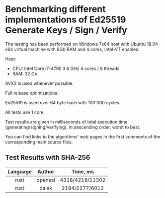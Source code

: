 # Benchmarking different implementations of Ed25519 Generate Keys / Sign / Verify

The testing has been performed on Windows 7x64 host with Ubuntu 18.04 x64 virtual machine with 8Gb RAM and 4 cores, Intel-VT enabled.

Host:
- CPU: Intel Core i7-4790 3.6 GHz 4 cores / 8 threads
- RAM: 32 Gb

AVX2 is used whenever possible.

Full release optimizations.

Ed25519 is used over 64 byte hash with 100'000 cycles.

All tests use 1 core.

Test results are given in milliseconds of total execution time (generating/signing/verifying), in descending order, worst to best.

You can find links to the algorithms' web pages in the first comments of the corresponding main source files.

## Test Results with SHA-256

| Language | Author  | Time, ms  |
|:-------:|:---------:|:---------:|
|  rust  | openssl   | 4318/4218/11302 |
|  rust  | dalek   | 2194/2277/6012 |